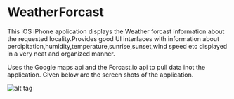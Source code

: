 # WeatherForcast

This iOS iPhone application displays the Weather forcast information about the requested locality.Provides good UI interfaces with information about percipitation,humidity,temperature,sunrise,sunset,wind speed etc displayed in a very neat and organized manner.

Uses the Google maps api and the Forcast.io api to pull data inot the application.
Given below are the screen shots of the application.

![alt tag](https://www.google.com/url?sa=i&rct=j&q=&esrc=s&source=images&cd=&cad=rja&uact=8&ved=&url=http%3A%2F%2Flemerg.com%2F961572.html&psig=AFQjCNGB5lYYy-ycyKfxeuGbyKt-_4ONXA&ust=1462070659753269)
